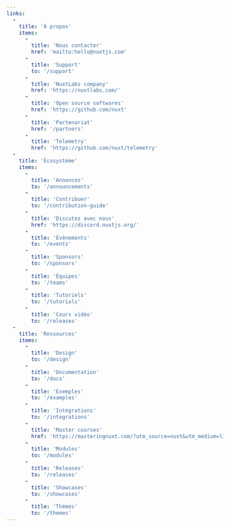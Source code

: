 ```yaml
---
links:
  -
    title: 'À propos'
    items:
      -
        title: 'Nous contacter'
        href: 'mailto:hello@nuxtjs.com'
      -
        title: 'Support'
        to: '/support'
      -
        title: 'NuxtLabs company'
        href: 'https://nuxtlabs.com/'
      -
        title: 'Open source softwares'
        href: 'https://github.com/nuxt'
      -
        title: 'Partenariat'
        href: '/partners'
      -
        title: 'Telemetry'
        href: 'https://github.com/nuxt/telemetry'
  -
    title: 'Écosystème'
    items:
      -
        title: 'Annonces'
        to: '/announcements'
      -
        title: 'Contribuer'
        to: '/contribution-guide'
      -
        title: 'Discutez avec nous'
        href: 'https://discord.nuxtjs.org/'
      -
        title: 'Évènements'
        to: '/events'
      -
        title: 'Sponsors'
        to: '/sponsors'
      -
        title: 'Équipes'
        to: '/teams'
      -
        title: 'Tutoriels'
        to: '/tutorials'
      -
        title: 'Cours vidéo'
        to: '/releases'
  -
    title: 'Ressources'
    items:
      -
        title: 'Design'
        to: '/design'
      -
        title: 'Documentation'
        to: '/docs'
      -
        title: 'Exemples'
        to: '/examples'
      -
        title: 'Intégrations'
        to: '/integrations'
      -
        title: 'Master courses'
        href: 'https://masteringnuxt.com/?utm_source=nuxt&utm_medium=link&utm_campaign=nsite'
      -
        title: 'Modules'
        to: '/modules'
      -
        title: 'Releases'
        to: '/releases'
      -
        title: 'Showcases'
        to: '/showcases'
      -
        title: 'Thèmes'
        to: '/themes'
---
```

